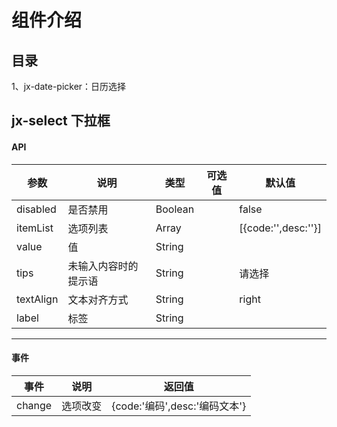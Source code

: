# 组件介绍
## 目录

1、jx-date-picker：日历选择 <br/>

####
jx-select 下拉框
------
#### API
|参数|说明|类型|可选值|默认值|
|----|-----|-----|-----|-----|
| disabled | 是否禁用 | Boolean | |false|
| itemList | 选项列表 | Array | |[{code:'',desc:''}]|
| value | 值 | String |
| tips | 未输入内容时的提示语 | String | |请选择|
| textAlign | 文本对齐方式 | String | | right |
| label | 标签 | String | | |
---------
#### 事件
|事件|说明|返回值|
|----|---|-----|
|change|选项改变|{code:'编码',desc:'编码文本'}|
